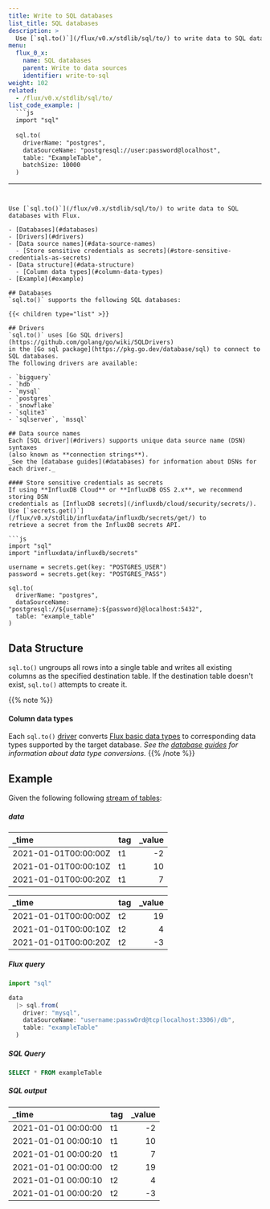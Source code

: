 ```yaml
---
title: Write to SQL databases
list_title: SQL databases
description: >
  Use [`sql.to()`](/flux/v0.x/stdlib/sql/to/) to write data to SQL databases with Flux.
menu:
  flux_0_x:
    name: SQL databases
    parent: Write to data sources
    identifier: write-to-sql
weight: 102
related:
  - /flux/v0.x/stdlib/sql/to/
list_code_example: |
  ```js
  import "sql"
  
  sql.to(
    driverName: "postgres",
    dataSourceName: "postgresql://user:password@localhost",
    table: "ExampleTable",
    batchSize: 10000
  )
  ```
---
```


Use [`sql.to()`](/flux/v0.x/stdlib/sql/to/) to write data to SQL databases with Flux.

- [Databases](#databases)
- [Drivers](#drivers)
- [Data source names](#data-source-names)
  - [Store sensitive credentials as secrets](#store-sensitive-credentials-as-secrets)
- [Data structure](#data-structure)
  - [Column data types](#column-data-types)
- [Example](#example)

## Databases
`sql.to()` supports the following SQL databases:

{{< children type="list" >}}

## Drivers
`sql.to()` uses [Go SQL drivers](https://github.com/golang/go/wiki/SQLDrivers)
in the [Go sql package](https://pkg.go.dev/database/sql) to connect to SQL databases.
The following drivers are available:

- `bigquery`
- `hdb`
- `mysql`
- `postgres`
- `snowflake`
- `sqlite3`
- `sqlserver`, `mssql`

## Data source names
Each [SQL driver](#drivers) supports unique data source name (DSN) syntaxes
(also known as **connection strings**).
_See the [database guides](#databases) for information about DSNs for each driver._

#### Store sensitive credentials as secrets
If using **InfluxDB Cloud** or **InfluxDB OSS 2.x**, we recommend storing DSN
credentials as [InfluxDB secrets](/influxdb/cloud/security/secrets/).
Use [`secrets.get()`](/flux/v0.x/stdlib/influxdata/influxdb/secrets/get/) to
retrieve a secret from the InfluxDB secrets API.

```js
import "sql"
import "influxdata/influxdb/secrets"

username = secrets.get(key: "POSTGRES_USER")
password = secrets.get(key: "POSTGRES_PASS")

sql.to(
  driverName: "postgres",
  dataSourceName: "postgresql://${username}:${password}@localhost:5432",
  table: "example_table"
)
```

## Data Structure
`sql.to()` ungroups all rows into a single table and writes all existing columns
as the specified destination table.
If the destination table doesn't exist, `sql.to()` attempts to create it.

{{% note %}}
#### Column data types
Each `sql.to()` [driver](#drivers) converts [Flux basic data types](/flux/v0.x/data-types/basic/)
to corresponding data types supported by the target database.
_See the [database guides](#databases) for information about data type conversions._
{{% /note %}}


## Example
Given the following following [stream of tables](/flux/v0.x/get-started/data-model/#stream-of-tables):

##### data
| _time                | tag | _value |
| :------------------- | :-- | -----: |
| 2021-01-01T00:00:00Z | t1  |     -2 |
| 2021-01-01T00:00:10Z | t1  |     10 |
| 2021-01-01T00:00:20Z | t1  |      7 |

| _time                | tag | _value |
| :------------------- | :-- | -----: |
| 2021-01-01T00:00:00Z | t2  |     19 |
| 2021-01-01T00:00:10Z | t2  |      4 |
| 2021-01-01T00:00:20Z | t2  |     -3 |

##### Flux query
```js
import "sql"

data
  |> sql.from(
    driver: "mysql",
    dataSourceName: "username:passwOrd@tcp(localhost:3306)/db",
    table: "exampleTable"
  )
```

##### SQL Query
```sql
SELECT * FROM exampleTable
```

##### SQL output
| _time               | tag | _value |
| :------------------ | :-- | -----: |
| 2021-01-01 00:00:00 | t1  |     -2 |
| 2021-01-01 00:00:10 | t1  |     10 |
| 2021-01-01 00:00:20 | t1  |      7 |
| 2021-01-01 00:00:00 | t2  |     19 |
| 2021-01-01 00:00:10 | t2  |      4 |
| 2021-01-01 00:00:20 | t2  |     -3 |
